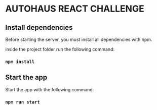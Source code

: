 # AUTOHAUS REACT CHALLENGE

## Install dependencies

Before starting the server, you must install all dependencies with npm.

inside the project folder run the following command:

### `npm install`

## Start the app

Start the app with the following command:

### `npm run start`
